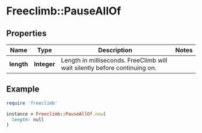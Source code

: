 # Freeclimb::PauseAllOf

## Properties

| Name | Type | Description | Notes |
| ---- | ---- | ----------- | ----- |
| **length** | **Integer** | Length in milliseconds. FreeClimb will wait silently before continuing on. |  |

## Example

```ruby
require 'freeclimb'

instance = Freeclimb::PauseAllOf.new(
  length: null
)
```

